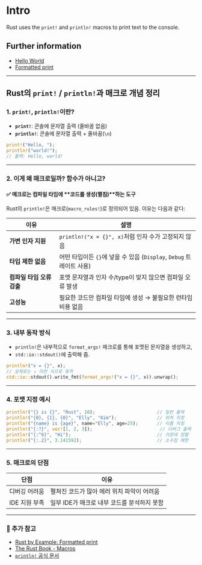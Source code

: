 # Intro

Rust uses the `print!` and `println!` macros to print text to the console.

## Further information

- [Hello World](https://doc.rust-lang.org/rust-by-example/hello.html)
- [Formatted print](https://doc.rust-lang.org/rust-by-example/hello/print.html)

---

## Rust의 `print!` / `println!`과 매크로 개념 정리

### 1. `print!`, `println!`이란?

- **`print!`**: 콘솔에 문자열 출력 (줄바꿈 없음)
- **`println!`**: 콘솔에 문자열 출력 + 줄바꿈(`\n`)

```rust
print!("Hello, ");
println!("world!");
// 출력: Hello, world!
```

---

### 2. 이게 왜 **매크로**일까? 함수가 아니고?

#### ✅ 매크로는 컴파일 타임에 \*\*코드를 생성(펼침)\*\*하는 도구

Rust의 `println!`은 매크로(`macro_rules!`)로 정의되어 있음. 이유는 다음과 같다:

| 이유                      | 설명                                                                 |
| ------------------------- | -------------------------------------------------------------------- |
| **가변 인자 지원**        | `println!("x = {}", x)`처럼 인자 수가 고정되지 않음                  |
| **타입 제한 없음**        | 어떤 타입이든 `{}`에 넣을 수 있음 (`Display`, `Debug` 트레이트 사용) |
| **컴파일 타임 오류 검출** | 포맷 문자열과 인자 수/type이 맞지 않으면 컴파일 오류 발생            |
| **고성능**                | 필요한 코드만 컴파일 타임에 생성 → 불필요한 런타임 비용 없음         |

---

### 3. 내부 동작 방식

- `println!`은 내부적으로 `format_args!` 매크로를 통해 포맷된 문자열을 생성하고,
- `std::io::stdout()`에 출력해 줌.

```rust
println!("x = {}", x);
// 실제로는 ↓ 이런 식으로 동작
std::io::stdout().write_fmt(format_args!("x = {}", x)).unwrap();
```

---

### 4. 포맷 지정 예시

```rust
println!("{} is {}", "Rust", 18);                       // 일반 출력
println!("{0}, {1}, {0}", "Elly", "Kim");               // 위치 지정
println!("{name} is {age}", name="Elly", age=25);       // 이름 지정
println!("{:?}", vec![1, 2, 3]);                         // 디버그 출력
println!("{:^6}", "Hi");                                // 가운데 정렬
println!("{:.2}", 3.141592);                            // 소수점 제한
```

---

### 5. 매크로의 단점

| 단점          | 이유                                        |
| ------------- | ------------------------------------------- |
| 디버깅 어려움 | 펼쳐진 코드가 많아 에러 위치 파악이 어려움  |
| IDE 지원 부족 | 일부 IDE가 매크로 내부 코드를 분석하지 못함 |

---

### 📘 추가 참고

- [Rust by Example: Formatted print](https://doc.rust-lang.org/rust-by-example/hello/print.html)
- [The Rust Book - Macros](https://doc.rust-lang.org/book/ch19-06-macros.html)
- [`println!` 공식 문서](https://doc.rust-lang.org/std/macro.println.html)

